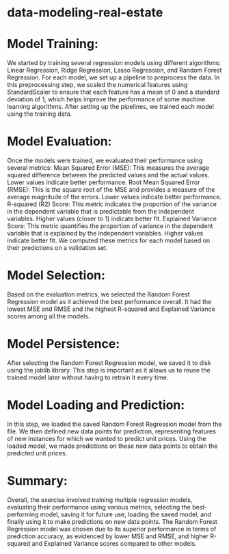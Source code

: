 # data-modeling-real-estate

# Model Training:

We started by training several regression models using different algorithms: Linear Regression, Ridge Regression, Lasso Regression, and Random Forest Regression.
For each model, we set up a pipeline to preprocess the data. In this preprocessing step, we scaled the numerical features using StandardScaler to ensure that each feature has a mean of 0 and a standard deviation of 1, which helps improve the performance of some machine learning algorithms.
After setting up the pipelines, we trained each model using the training data.

# Model Evaluation:

Once the models were trained, we evaluated their performance using several metrics:
Mean Squared Error (MSE): This measures the average squared difference between the predicted values and the actual values. Lower values indicate better performance.
Root Mean Squared Error (RMSE): This is the square root of the MSE and provides a measure of the average magnitude of the errors. Lower values indicate better performance.
R-squared (R2) Score: This metric indicates the proportion of the variance in the dependent variable that is predictable from the independent variables. Higher values (closer to 1) indicate better fit.
Explained Variance Score: This metric quantifies the proportion of variance in the dependent variable that is explained by the independent variables. Higher values indicate better fit.
We computed these metrics for each model based on their predictions on a validation set.

# Model Selection:

Based on the evaluation metrics, we selected the Random Forest Regression model as it achieved the best performance overall. It had the lowest MSE and RMSE and the highest R-squared and Explained Variance scores among all the models.

# Model Persistence:

After selecting the Random Forest Regression model, we saved it to disk using the joblib library. This step is important as it allows us to reuse the trained model later without having to retrain it every time.

# Model Loading and Prediction:

In this step, we loaded the saved Random Forest Regression model from the file.
We then defined new data points for prediction, representing features of new instances for which we wanted to predict unit prices.
Using the loaded model, we made predictions on these new data points to obtain the predicted unit prices.

# Summary:

Overall, the exercise involved training multiple regression models, evaluating their performance using various metrics, selecting the best-performing model, saving it for future use, loading the saved model, and finally using it to make predictions on new data points.
The Random Forest Regression model was chosen due to its superior performance in terms of prediction accuracy, as evidenced by lower MSE and RMSE, and higher R-squared and Explained Variance scores compared to other models.
